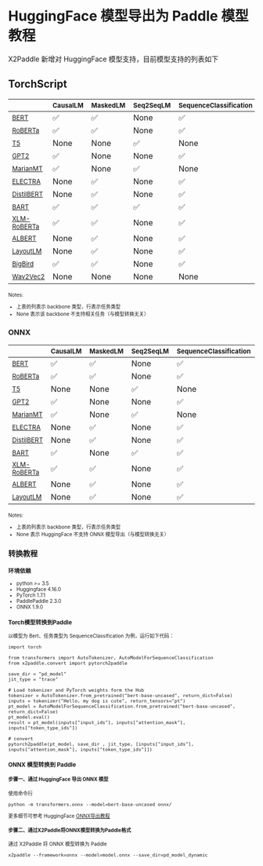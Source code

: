 # HuggingFace 模型导出为 Paddle 模型教程

X2Paddle 新增对 HuggingFace 模型支持，目前模型支持的列表如下

## TorchScript

<font size=0.5>

| | <font size=2> CausalLM  |<font size=2> MaskedLM  | <font size=2> Seq2SeqLM | <font size=2>SequenceClassification |<font size=2> MultipleChoice |<font size=2>NextSentencePrediction |<font size=2>TokenClassification | <font size=2>QuestionAnswering |<font size=2> AudioClassification |
|---|---|---|---|---|---|---|---|---|---|
| <font size=2> [BERT](https://huggingface.co/docs/transformers/main/model_doc/bert#transformers.BertModel) |✅ | ✅ | None |✅|✅|✅|✅|✅|None|
| <font size=2> [RoBERTa](https://huggingface.co/docs/transformers/main/model_doc/roberta#transformers.RobertaModel) |✅ |✅ | None |✅|✅| None |✅|✅| None |
|<font size=2>  [T5](https://huggingface.co/docs/transformers/main/model_doc/t5#transformers.T5Model) | None | None |✅|None|None|None|None|None|None|
|<font size=2>  [GPT2](https://huggingface.co/docs/transformers/main/model_doc/gpt2#transformers.GPT2Model) |✅ | None |None|✅|None|None|✅|None|None|
|<font size=2>  [MarianMT](https://huggingface.co/docs/transformers/main/model_doc/marian#transformers.MarianModel) |✅ | None |✅|None|None|None|None|None|None|
|<font size=2>  [ELECTRA](https://huggingface.co/docs/transformers/main/model_doc/electra#transformers.ElectraModel) | None | ✅ |None|✅|✅|None|✅|✅|None|
|<font size=2>  [DistilBERT](https://huggingface.co/docs/transformers/main/model_doc/distilbert#transformers.DistilBertModel)|None | ✅ |None|✅|✅|None|✅|✅|None|
|<font size=2>  [BART](https://huggingface.co/docs/transformers/main/model_doc/bart#transformers.BartModel) |✅ |✅ |✅|✅|None|None|None|✅|None|
|<font size=2>  [XLM-RoBERTa](https://huggingface.co/docs/transformers/main/model_doc/xlm-roberta#transformers.XLMRobertaModel) |✅ |✅ | None |✅|✅|None|✅|✅|None|
|<font size=2>  [ALBERT](https://huggingface.co/docs/transformers/main/model_doc/albert#transformers.AlbertModel) |None | ✅ |None|✅|✅|None|✅|✅|None|
|<font size=2>  [LayoutLM](https://huggingface.co/docs/transformers/main/model_doc/layoutlm#transformers.LayoutLMModel) |None | ✅ |None|✅|None|None|✅|None|None|
|<font size=2>  [BigBird](https://huggingface.co/docs/transformers/main/model_doc/big_bird#transformers.BigBirdModel) |✅ | ✅ |None|✅|✅|None|✅|✅|None|
|<font size=2>  [Wav2Vec2](https://huggingface.co/docs/transformers/main/model_doc/wav2vec2#transformers.Wav2Vec2Model) | None | None |None|None|None|None|None|None|✅|

Notes:

- 上表的列表示 backbone 类型，行表示任务类型
- None 表示该 backbone 不支持相关任务（与模型转换无关）

## ONNX

<font size=0.5>

| | <font size=2> CausalLM  |<font size=2> MaskedLM  | <font size=2> Seq2SeqLM | <font size=2>SequenceClassification |<font size=2> MultipleChoice |<font size=2>NextSentencePrediction |<font size=2>TokenClassification | <font size=2>QuestionAnswering |<font size=2> AudioClassification |
|---|---|---|---|---|---|---|---|---|---|
| <font size=2> [BERT](https://huggingface.co/docs/transformers/main/model_doc/bert#transformers.BertModel) |✅ | ✅ | None |✅|None|None|✅|✅|None|
| <font size=2> [RoBERTa](https://huggingface.co/docs/transformers/main/model_doc/roberta#transformers.RobertaModel) |✅ |✅ | None |✅|None| None |✅|✅| None |
|<font size=2>  [T5](https://huggingface.co/docs/transformers/main/model_doc/t5#transformers.T5Model) | None | None |✅|None|None|None|None|None|None|
|<font size=2>  [GPT2](https://huggingface.co/docs/transformers/main/model_doc/gpt2#transformers.GPT2Model) |✅ | None |None|✅|None|None|✅|None|None|
|<font size=2>  [MarianMT](https://huggingface.co/docs/transformers/main/model_doc/marian#transformers.MarianModel) |✅ | None |✅|None|None|None|None|None|None|
|<font size=2>  [ELECTRA](https://huggingface.co/docs/transformers/main/model_doc/electra#transformers.ElectraModel) | None | ✅ |None|✅|None|None|✅|✅|None|
|<font size=2>  [DistilBERT](https://huggingface.co/docs/transformers/main/model_doc/distilbert#transformers.DistilBertModel)|None | ✅ |None|✅|None|None|✅|✅|None|
|<font size=2>  [BART](https://huggingface.co/docs/transformers/main/model_doc/bart#transformers.BartModel) |✅ |None |✅|✅|None|None|None|✅|None|
|<font size=2>  [XLM-RoBERTa](https://huggingface.co/docs/transformers/main/model_doc/xlm-roberta#transformers.XLMRobertaModel) |✅ |✅ | None |✅|None|None|✅|✅|None|
|<font size=2>  [ALBERT](https://huggingface.co/docs/transformers/main/model_doc/albert#transformers.AlbertModel) |None | ✅ |None|✅|None|None|✅|✅|None|
|<font size=2>  [LayoutLM](https://huggingface.co/docs/transformers/main/model_doc/layoutlm#transformers.LayoutLMModel) |None | ✅ |None|✅|None|None|✅|None|None|

Notes:

- 上表的列表示 backbone 类型，行表示任务类型
- None 表示 HuggingFace 不支持 ONNX 模型导出（与模型转换无关）

## 转换教程

### 环境依赖

- python >= 3.5
- Huggingface 4.16.0
- PyTorch 1.7.1
- PaddlePaddle 2.3.0
- ONNX 1.9.0

### Torch模型转换到Paddle

以模型为 Bert、任务类型为 SequenceClassification 为例，运行如下代码：

```code
import torch

from transformers import AutoTokenizer, AutoModelForSequenceClassification
from x2paddle.convert import pytorch2paddle

save_dir = "pd_model"
jit_type = "trace"

# Load tokenizer and PyTorch weights form the Hub
tokenizer = AutoTokenizer.from_pretrained("bert-base-uncased", return_dict=False)
inputs = tokenizer("Hello, my dog is cute", return_tensors="pt")
pt_model = AutoModelForSequenceClassification.from_pretrained("bert-base-uncased", return_dict=False)
pt_model.eval()
result = pt_model(inputs["input_ids"], inputs["attention_mask"], inputs["token_type_ids"])

# convert
pytorch2paddle(pt_model, save_dir , jit_type, [inputs["input_ids"], inputs["attention_mask"], inputs["token_type_ids"]])
```

### ONNX 模型转换到 Paddle

#### 步骤一、通过 HuggingFace 导出 ONNX 模型

使用命令行

```shell
python -m transformers.onnx --model=bert-base-uncased onnx/
```

更多细节可参考 HuggingFace [ONNX导出教程](https://huggingface.co/docs/transformers/main/serialization#exporting-a-model-to-onnx)

#### 步骤二、通过X2Paddle将ONNX模型转换为Paddle格式

通过 X2Paddle 将 ONNX 模型转换为 Paddle

```shell
x2paddle --framework=onnx --model=model.onnx --save_dir=pd_model_dynamic
```
